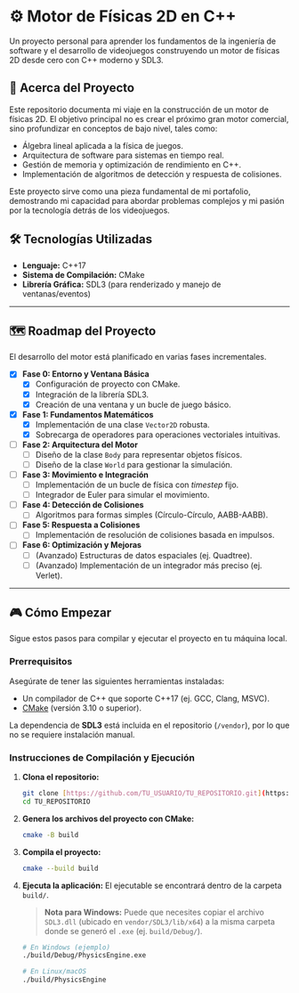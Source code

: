 # ⚙️ Motor de Físicas 2D en C++

Un proyecto personal para aprender los fundamentos de la ingeniería de software y el desarrollo de videojuegos construyendo un motor de físicas 2D desde cero con C++ moderno y SDL3.

## 🚀 Acerca del Proyecto

Este repositorio documenta mi viaje en la construcción de un motor de físicas 2D. El objetivo principal no es crear el próximo gran motor comercial, sino profundizar en conceptos de bajo nivel, tales como:

* Álgebra lineal aplicada a la física de juegos.
* Arquitectura de software para sistemas en tiempo real.
* Gestión de memoria y optimización de rendimiento en C++.
* Implementación de algoritmos de detección y respuesta de colisiones.

Este proyecto sirve como una pieza fundamental de mi portafolio, demostrando mi capacidad para abordar problemas complejos y mi pasión por la tecnología detrás de los videojuegos.

## 🛠️ Tecnologías Utilizadas

* **Lenguaje:** C++17
* **Sistema de Compilación:** CMake
* **Librería Gráfica:** SDL3 (para renderizado y manejo de ventanas/eventos)

***

## 🗺️ Roadmap del Proyecto

El desarrollo del motor está planificado en varias fases incrementales.

-   [x] **Fase 0: Entorno y Ventana Básica**
    -   [x] Configuración de proyecto con CMake.
    -   [x] Integración de la librería SDL3.
    -   [x] Creación de una ventana y un bucle de juego básico.
-   [x] **Fase 1: Fundamentos Matemáticos**
    -   [x] Implementación de una clase `Vector2D` robusta.
    -   [x] Sobrecarga de operadores para operaciones vectoriales intuitivas.
-   [ ] **Fase 2: Arquitectura del Motor**
    -   [ ] Diseño de la clase `Body` para representar objetos físicos.
    -   [ ] Diseño de la clase `World` para gestionar la simulación.
-   [ ] **Fase 3: Movimiento e Integración**
    -   [ ] Implementación de un bucle de física con *timestep* fijo.
    -   [ ] Integrador de Euler para simular el movimiento.
-   [ ] **Fase 4: Detección de Colisiones**
    -   [ ] Algoritmos para formas simples (Círculo-Círculo, AABB-AABB).
-   [ ] **Fase 5: Respuesta a Colisiones**
    -   [ ] Implementación de resolución de colisiones basada en impulsos.
-   [ ] **Fase 6: Optimización y Mejoras**
    -   [ ] (Avanzado) Estructuras de datos espaciales (ej. Quadtree).
    -   [ ] (Avanzado) Implementación de un integrador más preciso (ej. Verlet).

***

## 🎮 Cómo Empezar

Sigue estos pasos para compilar y ejecutar el proyecto en tu máquina local.

### **Prerrequisitos**

Asegúrate de tener las siguientes herramientas instaladas:
* Un compilador de C++ que soporte C++17 (ej. GCC, Clang, MSVC).
* [CMake](https://cmake.org/download/) (versión 3.10 o superior).

La dependencia de **SDL3** está incluida en el repositorio (`/vendor`), por lo que no se requiere instalación manual.

### **Instrucciones de Compilación y Ejecución**

1.  **Clona el repositorio:**
    ```sh
    git clone [https://github.com/TU_USUARIO/TU_REPOSITORIO.git](https://github.com/TU_USUARIO/TU_REPOSITORIO.git)
    cd TU_REPOSITORIO
    ```

2.  **Genera los archivos del proyecto con CMake:**
    ```sh
    cmake -B build
    ```

3.  **Compila el proyecto:**
    ```sh
    cmake --build build
    ```

4.  **Ejecuta la aplicación:**
    El ejecutable se encontrará dentro de la carpeta `build/`.
    > **Nota para Windows:** Puede que necesites copiar el archivo `SDL3.dll` (ubicado en `vendor/SDL3/lib/x64`) a la misma carpeta donde se generó el `.exe` (ej. `build/Debug/`).

    ```sh
    # En Windows (ejemplo)
    ./build/Debug/PhysicsEngine.exe
    
    # En Linux/macOS
    ./build/PhysicsEngine
    ```